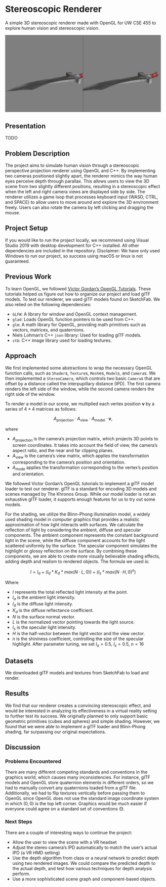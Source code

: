 # Stereoscopic Renderer

A simple 3D stereoscopic renderer made with OpenGL for UW CSE 455 to explore human vision and stereoscopic vision.

![Screenshot](./.github/screenshot.png)

## Presentation

TODO

## Problem Description

The project aims to simulate human vision through a stereoscopic perspective
projection renderer using OpenGL and C++. By implementing two cameras positioned
slightly apart, the renderer mimics the way human eyes perceive depth through
parallax. This allows users to view the 3D scene from two slightly different
positions, resulting in a stereoscopic effect when the left and right camera
views are displayed side by side. The renderer utilizes a game loop that
processes keyboard input (WASD, CTRL, and SPACE) to allow users to move around
and explore the 3D environment freely. Users can also rotate the camera by left
clicking and dragging the mouse.

## Project Setup

If you would like to run the project locally, we recommend using Visual Studio
2019 with desktop development for C++ installed. All other dependencies are
included in the repository. Disclaimer: We have only used Windows to run our
project, so success using macOS or linux is not guaranteed.

## Previous Work

To learn OpenGL, we followed [Victor Gordan’s OpenGL
Tutorials](https://www.youtube.com/playlist?list=PLPaoO-vpZnumdcb4tZc4x5Q-v7CkrQ6M-).
These tutorials helped us figure out how to organize our project and load glTF
models. To test our renderer, we used glTF models found on SketchFab. We also
relied on the following dependencies:
- `GLFW`: A library for window and OpenGL context management.
- `glad`: Loads OpenGL function pointers to be used from C++.
- `glm`: A math library for OpenGL, providing math primitives such as vectors,
matrices, and quaternions.
- Niels Lohman’s C++ `json` library: Used for loading glTF models.
- `stb`: C++ image library used for loading textures.

## Approach

We first implemented some abstractions to wrap the necessary OpenGL function
calls, such as `Shader`s, `Texture`s, `Mesh`es, `Model`s, and `Camera`s. We then
implemented a `StereoCamera`, which controls two basic `Camera`s that are offset
by a distance called the interpupillary distance (IPD). The first camera renders
the left side of the window, while the second camera renders the right side of
the window.

To render a model in our scene, we multiplied each vertex position $\mathbf{v}$
by a series of $4 \times 4$ matrices as follows:

$$
A_\text{projection} \cdot A_\text{view} \cdot A_\text{model} \cdot \mathbf{v},
$$

where
- $A_\text{projection}$ is the camera’s projection matrix, which projects 3D
  points to screen coordinates. It takes into account the field of view, the
  camera’s aspect ratio, and the near and far clipping planes.
- $A_\text{view}$ is the camera’s view matrix, which applies the transformation
  corresponding to the camera’s position and orientation.
- $A_\text{mode}$ applies the transformation corresponding to the vertex’s
  position and orientation.

We followed Victor Gordan’s OpenGL tutorials to implement a glTF model loader to
test our renderer. glTF is a standard for encoding 3D models and scenes managed
by The Khronos Group. While our model loader is not an exhaustive glTF loader,
it supports enough features for us to try out some models.

For the shading, we utilize the Blinn-Phong illumination model, a widely used
shading model in computer graphics that provides a realistic approximation of
how light interacts with surfaces. We calculate the reflection of light by
considering the ambient, diffuse and specular components. The ambient component
represents the constant background light in the scene, while the diffuse
component accounts for the light scattered uniformly by the surface. The
specular component simulates the highlight or glossy reflection on the surface.
By combining these components, we are able to create more visually believable
shading effects, adding depth and realism to rendered objects. The formula we
used is:

$$
I = I_a + (I_d * K_d * max(N · L, 0)) + (I_s  * max(N · H, 0)^n)
$$

Where
- $I$ represents the total reflected light intensity at the point.
- $I_a$ is the ambient light intensity.
- $I_d$ is the diffuse light intensity.
- $K_d$ is the diffuse reflectance coefficient.
- $N$ is the surface normal vector.
- $L$ is the normalized vector pointing towards the light source.
- $I_s$ is the specular light intensity.
- $H$ is the half-vector between the light vector and the view vector.
- $n$ is the shininess coefficient, controlling the size of the specular
highlight. After parameter tuning, we set $l_a  = 0.5$, $I_s = 0.5$, $n = 16$

## Datasets

We downloaded glTF models and textures from SketchFab to load and render.

## Results

We find that our renderer creates a convincing stereoscopic effect, and would be
interested in analyzing its effectiveness in a virtual reality setting to
further test its success. We originally planned to only support basic geometric
primitives (cubes and spheres) and simple shading. However, we found that we
were able to implement a glTF loader and Blinn-Phong shading, far surpassing our
original expectations.

## Discussion

### Problems Encountered

There are many different competing standards and conventions in the graphics
world, which causes many inconsistencies. For instance, glTF models and OpenGL
store quaternion elements in different orders, so we had to manually convert any
quaternions loaded from a glTF file. Additionally, we had to flip textures
vertically before passing them to OpenGL since OpenGL does not use the standard
image coordinate system in which $(0, 0)$ is the top left corner. Graphics would
be much easier if everyone could agree on a standard set of conventions 😓.

### Next Steps
There are a couple of interesting ways to continue the project:
- Allow the user to view the scene with a VR headset
- Adjust the stereo camera’s IPD automatically to match the user’s actual IPD (a
  VR HMD setting)
- Use the depth algorithm from class or a neural network to predict depth using
  two rendered images. We could compare the predicted depth to the actual depth,
  and test how various techniques for depth analysis perform.
- Use a more sophisticated scene graph and component-based objects.
